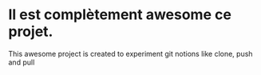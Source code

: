 # Il est complètement awesome ce projet.
This awesome project is created to experiment git notions like clone, push and pull
